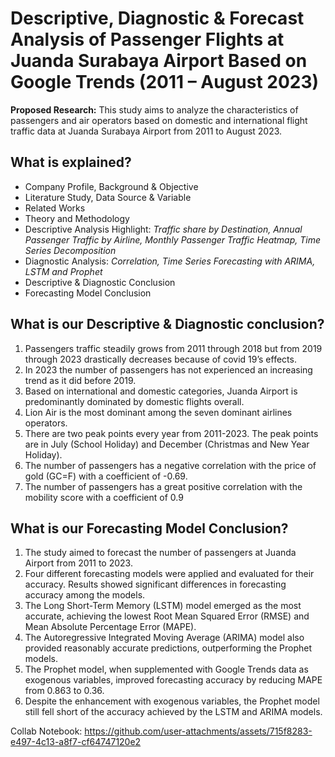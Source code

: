 
# Descriptive, Diagnostic & Forecast Analysis of Passenger Flights at Juanda Surabaya Airport Based on Google Trends (2011 – August 2023)

**Proposed Research:**
This study aims to analyze the characteristics of passengers and air operators based on domestic and international flight traffic data at Juanda Surabaya Airport from 2011 to August 2023.


## What is explained?

- Company Profile, Background & Objective
- Literature Study, Data Source & Variable
- Related Works
- Theory and Methodology 
- Descriptive Analysis Highlight: _Traffic share by Destination, Annual Passenger Traffic by Airline, Monthly Passenger Traffic Heatmap, Time Series Decomposition_ 
- Diagnostic Analysis: _Correlation, Time Series Forecasting with ARIMA, LSTM and Prophet_
- Descriptive & Diagnostic Conclusion
- Forecasting Model Conclusion

## What is our **Descriptive & Diagnostic** conclusion?

1. Passengers traffic steadily grows from 2011 through 2018 but from 2019 through 2023 drastically decreases because of covid 19’s effects.
2. In 2023 the number of passengers has not experienced an increasing trend as it did before 2019.
3. Based on international and domestic categories, Juanda Airport is predominantly dominated by domestic flights overall.
4. Lion Air is the most dominant among the seven dominant airlines operators.
5. There are two peak points every year from 2011-2023. The peak points are in July (School Holiday) and December (Christmas and New Year Holiday).
6. The number of passengers has a negative correlation with the price of gold (GC=F) with a coefficient of -0.69.
7. The number of passengers has a great positive correlation with the mobility score with a coefficient of 0.9

## What is our **Forecasting Model** Conclusion?

1. The study aimed to forecast the number of passengers at Juanda Airport from 2011 to 2023.
2. Four different forecasting models were applied and evaluated for their accuracy. Results showed significant differences in forecasting accuracy among the models.
3. The Long Short-Term Memory (LSTM) model emerged as the most accurate, achieving the lowest Root Mean Squared Error (RMSE) and Mean Absolute Percentage Error (MAPE).
4. The Autoregressive Integrated Moving Average (ARIMA) model also provided reasonably accurate predictions, outperforming the Prophet models.
5. The Prophet model, when supplemented with Google Trends data as exogenous variables, improved forecasting accuracy by reducing MAPE from 0.863 to 0.36.
6. Despite the enhancement with exogenous variables, the Prophet model still fell short of the accuracy achieved by the LSTM and ARIMA models.

Collab Notebook:
https://github.com/user-attachments/assets/715f8283-e497-4c13-a8f7-cf64747120e2

